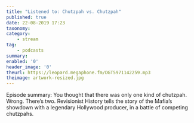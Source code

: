 ```yaml
---
title: "Listened to: Chutzpah vs. Chutzpah"
published: true
date: 22-08-2019 17:23
taxonomy:
category:
	- stream
tag:
	- podcasts
summary:
enabled: '0'
header_image: '0'
theurl: https://leopard.megaphone.fm/DGT5971142259.mp3
theimage: artwork-resized.jpg
--- 
```

Episode summary: You thought that there was only one kind of chutzpah. Wrong. There’s two. Revisionist History tells the story of the Mafia’s showdown with a legendary Hollywood producer, in a battle of competing chutzpahs.
